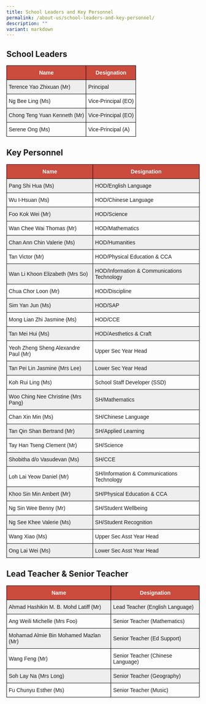 ```yaml
---
title: School Leaders and Key Personnel
permalink: /about-us/school-leaders-and-key-personnel/
description: ""
variant: markdown
---
```

School Leaders
--------------

<style type="text/css">
.tg  {border-collapse:collapse;border-spacing:0;}
.tg td{border-color:black;border-style:solid;border-width:1px;font-family:Arial, sans-serif;font-size:14px;
  overflow:hidden;padding:10px 5px;word-break:normal;}
.tg th{border-color:black;border-style:solid;border-width:1px;font-family:Arial, sans-serif;font-size:14px;
  font-weight:normal;overflow:hidden;padding:10px 5px;word-break:normal;}
.tg .tg-cly1{text-align:left;vertical-align:middle}
.tg .tg-un5n{background-color:#CB4B3D;color:#FFF;font-weight:bold;text-align:center;vertical-align:top}
.tg .tg-u1cn{background-color:#EEE;text-align:left;vertical-align:middle}
</style>
<table class="tg">
<thead>
  <tr>
    <th class="tg-un5n"><span style="font-weight:bolder">Name</span></th>
    <th class="tg-un5n"><span style="font-weight:bolder">Designation</span></th>
  </tr>
</thead>
<tbody>
  <tr>
    <td class="tg-u1cn">Terence Yao Zhixuan (Mr)</td>
    <td class="tg-u1cn">Principal</td>
  </tr>
  <tr>
    <td class="tg-cly1">Ng Bee Ling (Ms)</td>
    <td class="tg-cly1">Vice-Principal (EO)</td>
  </tr>
	 <tr>
    <td class="tg-u1cn">Chong Teng Yuan Kenneth (Mr)</td>
    <td class="tg-u1cn">Vice-Principal (EO)</td>
  </tr>
  <tr>
    <td class="tg-cly1">Serene Ong (Ms)</td>
    <td class="tg-cly1">Vice-Principal (A)</td>
  </tr>
</tbody>
	</table>

Key Personnel
-------------

<style type="text/css">
.tg  {border-collapse:collapse;border-spacing:0;}
.tg td{border-color:black;border-style:solid;border-width:1px;font-family:Arial, sans-serif;font-size:14px;
  overflow:hidden;padding:10px 5px;word-break:normal;}
.tg th{border-color:black;border-style:solid;border-width:1px;font-family:Arial, sans-serif;font-size:14px;
  font-weight:normal;overflow:hidden;padding:10px 5px;word-break:normal;}
.tg .tg-cly1{text-align:left;vertical-align:middle}
.tg .tg-un5n{background-color:#CB4B3D;color:#FFF;font-weight:bold;text-align:center;vertical-align:top}
.tg .tg-u1cn{background-color:#EEE;text-align:left;vertical-align:middle}
</style>
<table class="tg">
<thead>
  <tr>
    <th class="tg-un5n"><span style="font-weight:bolder">Name</span></th>
    <th class="tg-un5n"><span style="font-weight:bolder">Designation</span></th>
  </tr>
</thead>
<tbody>
  <tr>
    <td class="tg-u1cn">Pang Shi Hua (Ms)</td>
    <td class="tg-u1cn">HOD/English Language</td>
  </tr>
  <tr>
    <td class="tg-cly1">Wu I-Hsuan (Ms)</td>
    <td class="tg-cly1">HOD/Chinese Language</td>
  </tr>
  <tr>
    <td class="tg-u1cn">Foo Kok Wei (Mr)</td>
    <td class="tg-u1cn">HOD/Science</td>
  </tr>
	<tr>
    <td class="tg-cly1">Wan Chee Wai Thomas (Mr)</td>
    <td class="tg-cly1">HOD/Mathematics</td>
  </tr>
  <tr>
    <td class="tg-u1cn">Chan Ann Chin Valerie (Ms)</td>
    <td class="tg-u1cn">HOD/Humanities</td>
  </tr>
  <tr>
    <td class="tg-cly1">Tan Victor (Mr)</td>
    <td class="tg-cly1">HOD/Physical Education &amp; CCA</td>
  </tr>
  <tr>
    <td class="tg-u1cn">Wan Li Khoon Elizabeth (Mrs So)</td>
    <td class="tg-u1cn">HOD/Information &amp; Communications Technology</td>
  </tr>
  <tr>
    <td class="tg-cly1">Chua Chor Loon (Mr)</td>
    <td class="tg-cly1">HOD/Discipline</td>
  </tr>
  <tr>
    <td class="tg-u1cn">Sim Yan Jun (Ms)</td>
    <td class="tg-u1cn">HOD/SAP</td>
  </tr>
  <tr>
    <td class="tg-cly1">Mong Lian Zhi Jasmine (Ms)</td>
    <td class="tg-cly1">HOD/CCE</td>
  </tr>
	 <tr>
    <td class="tg-u1cn">Tan Mei Hui (Ms)</td>
    <td class="tg-u1cn">HOD/Aesthetics &amp; Craft</td>
  </tr>
  <tr>
    <td class="tg-cly1">Yeoh Zheng Sheng Alexandre Paul (Mr)</td>
    <td class="tg-cly1">Upper Sec Year Head</td>
  </tr>
  <tr>
    <td class="tg-u1cn">Tan Pei Lin Jasmine (Mrs Lee)</td>
    <td class="tg-u1cn">Lower Sec Year Head</td>
  </tr>
  <tr>
    <td class="tg-cly1">Koh Rui Ling (Ms)</td>
    <td class="tg-cly1">School Staff Developer (SSD) </td>
  </tr>
  <tr>
    <td class="tg-u1cn">Woo Ching Nee Christine (Mrs Pang)</td>
    <td class="tg-u1cn">SH/Mathematics</td>
  </tr>
  <tr>
    <td class="tg-cly1">Chan Xin Min (Ms)</td>
    <td class="tg-cly1">SH/Chinese Language</td>
  </tr>
	 <tr>
    <td class="tg-u1cn">Tan Qin Shan Bertrand (Mr)</td>
    <td class="tg-u1cn">SH/Applied Learning</td>
  </tr>
  <tr>
    <td class="tg-cly1">Tay Han Tseng Clement (Mr)</td>
    <td class="tg-cly1">SH/Science</td>
  </tr>
  <tr>
    <td class="tg-u1cn">Shobitha d/o Vasudevan (Ms)</td>
    <td class="tg-u1cn">SH/CCE</td>
  </tr>
  <tr>
    <td class="tg-cly1">Loh Lai Yeow Daniel (Mr)</td>
    <td class="tg-cly1">SH/Information &amp; Communications Technology</td>
  </tr>
  <tr>
    <td class="tg-u1cn">Khoo Sin Min Ambert (Mr)</td>
    <td class="tg-u1cn">SH/Physical Education &amp; CCA</td>
  </tr>
  <tr>
    <td class="tg-cly1">Ng Sin Wee Benny (Mr)</td>
    <td class="tg-cly1">SH/Student Wellbeing</td>
  </tr>
  <tr>
    <td class="tg-u1cn">Ng See Khee Valerie (Ms)</td>
    <td class="tg-u1cn">SH/Student Recognition</td>
  </tr>
  <tr>
    <td class="tg-cly1">Wang Xiao (Ms)</td>
    <td class="tg-cly1">Upper Sec Asst Year Head</td>
  </tr>
  <tr>
    <td class="tg-u1cn">Ong Lai Wei (Ms)</td>
    <td class="tg-u1cn">Lower Sec Asst Year Head</td>
  </tr>
</tbody>
</table>

Lead Teacher &amp; Senior Teacher
--------------

<style type="text/css">
.tg  {border-collapse:collapse;border-spacing:0;}
.tg td{border-color:black;border-style:solid;border-width:1px;font-family:Arial, sans-serif;font-size:14px;
  overflow:hidden;padding:10px 5px;word-break:normal;}
.tg th{border-color:black;border-style:solid;border-width:1px;font-family:Arial, sans-serif;font-size:14px;
  font-weight:normal;overflow:hidden;padding:10px 5px;word-break:normal;}
.tg .tg-cly1{text-align:left;vertical-align:middle}
.tg .tg-un5n{background-color:#CB4B3D;color:#FFF;font-weight:bold;text-align:center;vertical-align:top}
.tg .tg-u1cn{background-color:#EEE;text-align:left;vertical-align:middle}
</style>
<table class="tg">
<thead>
  <tr>
    <th class="tg-un5n"><span style="font-weight:bolder">Name</span></th>
    <th class="tg-un5n"><span style="font-weight:bolder">Designation</span></th>
  </tr>
</thead>
<tbody>
  <tr>
    <td class="tg-u1cn">Ahmad Hashikin M. B. Mohd Latiff (Mr)</td>
    <td class="tg-u1cn">Lead Teacher (English Language)</td>
  </tr>
  <tr>
    <td class="tg-cly1">Ang Weili Michelle (Mrs Foo)</td>
    <td class="tg-cly1">Senior Teacher (Mathematics)</td>
  </tr>
	 <tr>
    <td class="tg-u1cn">Mohamad Almie Bin Mohamed Mazlan (Mr)</td>
    <td class="tg-u1cn">Senior Teacher (Ed Support)</td>
  </tr>
  <tr>
    <td class="tg-cly1">Wang Feng (Mr)</td>
    <td class="tg-cly1">Senior Teacher (Chinese Language)</td>
  </tr>
	<tr>
    <td class="tg-u1cn">Soh Lay Na (Mrs Long)</td>
    <td class="tg-u1cn">Senior Teacher (Geography)</td>
  </tr>
  <tr>
    <td class="tg-cly1">Fu Chunyu Esther (Ms)</td>
    <td class="tg-cly1">Senior Teacher (Music)</td>
  </tr>
</tbody>
	</table>